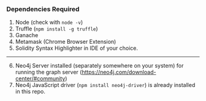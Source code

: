 ### Dependencies Required
1. Node (check with ```node -v```)
2. Truffle (```npm install -g truffle```)
3. Ganache
4. Metamask (Chrome Browser Extension)
5. Solidity Syntax Highlighter in IDE of your choice.
--------
6. Neo4j Server installed (separately somewhere on your system) for running the graph server (https://neo4j.com/download-center/#community)
7. Neo4j JavaScript driver (```npm install neo4j-driver```) is already installed in this repo.
<!-- 
### Backend - Run Steps
1. Have Ganache running / launched 
2. ```truffle migrate``` to compile the app
3. Terminal window 1: run ```truffle migrate --reset``` every time a ".sol" is modified to reset the state of local blockchain
4. Window 2: ```npm run dev``` to start the Lite server for hosting the frontend application
-------
5. Window 3: navigate to root of installed neo4j folder and run ```bin\neo4j console```. Database console can be viewed at localhost:7474
6. First time install will be prompted for neo4j login and password change -  username&password are "neo4j". 
Reset just the pw to "neo4j123" once inside

### Frontend - Run Steps
1. npm run dev should launch the browser, and a voting page should be viewable
2. Import an account with Metamask using a private key, and paste a key from your list of truffle accounts. Use an account
that hasn't previously voted or hashed with this application
3. Add Custom RPC server with Metamask. Paste the address of your ganache console to RPC url, using symbol ETH
4. Try refreshing page or running ```truffle migrate --reset``` again if page doesn't load or show any content

### Issue I'm having currently:
- Excluding the neo4j steps (commented out currently), the sample voting app should work. 
- I'm trying to import the neo4j driver at the top of App.js, and invoke neo4j calls in the "castVote" function, lines 117-141 of app.js
- Trying to figure out how to import the driver with current structure of app.js
- This is building off of the election sample app https://github.com/dappuniversity/election/tree/2019_update  -->